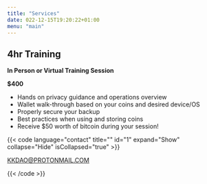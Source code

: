 ```yaml
---
title: "Services"
date: 022-12-15T19:20:22+01:00
menu: "main"
---
```


## 4hr Training

**In Person or Virtual Training Session**

**$400**

- Hands on privacy guidance and operations overview
- Wallet walk-through based on your coins and desired device/OS
- Properly secure your backup
- Best practices when using and storing coins
- Receive $50 worth of bitcoin during your session!

{{< code language="contact" title="" id="1" expand="Show" collapse="Hide" isCollapsed="true" >}}

KKDAO@PROTONMAIL.COM

{{< /code >}}